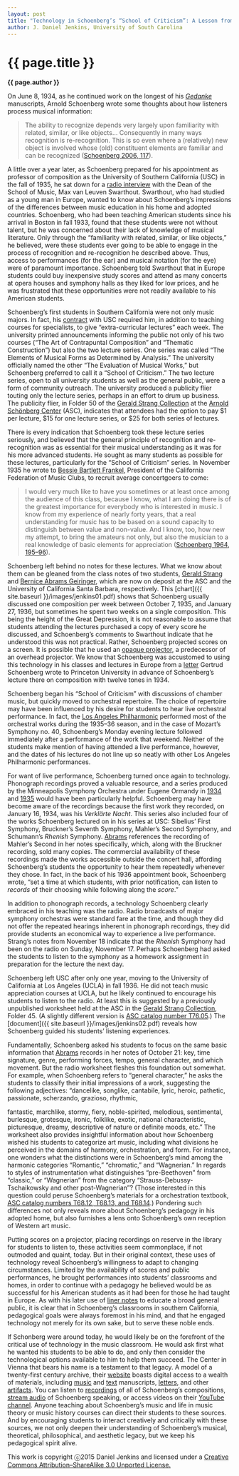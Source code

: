 ```yaml
---
layout: post
title: "Technology in Schoenberg’s “School of Criticism”: A Lesson from the Past"
author: J. Daniel Jenkins, University of South Carolina
---
```


{{ page.title }}
================

**{{ page.author }}**

On June 8, 1934, as he continued work on the longest of his [*Gedanke*](https://openlibrary.org/works/OL9266649W/The_Musical_Idea_And_the_Logic_Technique_And_Art_of_Its_Presentation) manuscripts, Arnold Schoenberg wrote some thoughts about how listeners process musical information:

> The ability to recognize depends very largely upon familiarity with related, similar, or like objects… Consequently in many ways recognition is re-recognition. This is so even where a (relatively) new object is involved whose (old) constituent elements are familiar and can be recognized ([Schoenberg 2006, 117](https://openlibrary.org/works/OL9266649W/The_Musical_Idea_And_the_Logic_Technique_And_Art_of_Its_Presentation)).

A little over a year later, as Schoenberg prepared for his appointment as professor of composition as the University of Southern California (USC) in the fall of 1935, he sat down for a [radio interview](https://openlibrary.org/works/OL3275904W/Schoenberg_and_His_World) with the Dean of the School of Music, Max van Leuven Swarthout. Swarthout, who had studied as a young man in Europe, wanted to know about Schoenberg’s impressions of the differences between music education in his home and adopted countries. Schoenberg, who had been teaching American students since his arrival in Boston in fall 1933, found that these students were not without talent, but he was concerned about their lack of knowledge of musical literature. Only through the “familiarity with related, similar, or like objects,” he believed, were these students ever going to be able to engage in the process of recognition and re-recognition he described above. Thus, access to performances (for the ear) and musical notation (for the eye) were of paramount importance. Schoenberg told Swarthout that in Europe students could buy inexpensive study scores and attend as many concerts at opera houses and symphony halls as they liked for low prices, and he was frustrated that these opportunities were not readily available to his American students.

Schoenberg’s first students in Southern California were not only music majors. In fact, his [contract](http://www.schoenberg.at/letters/search_show_letter.php?ID_Number=17930) with USC required him, in addition to teaching courses for specialists, to give “extra-curricular lectures” each week. The university printed announcements informing the public not only of his two courses (“The Art of Contrapuntal Composition” and “Thematic Construction”) but also the two lecture series. One series was called “The Elements of Musical Forms as Determined by Analysis.” The university officially named the other “The Evaluation of Musical Works,” but Schoenberg preferred to call it a “School of Criticism.” The two lecture series, open to all university students as well as the general public, were a form of community outreach. The university produced a publicity flier touting only the lecture series, perhaps in an effort to drum up business. The publicity flier, in Folder 50 of the [Gerald Strang Collection](http://www.schoenberg.at/index.php/en/?option=com_content&view=article&id=738:satellite-collection-s29) at the [Arnold Schönberg Center](http://www.schoenberg.at/index.php/en/) (ASC), indicates that attendees had the option to pay $1 per lecture, $15 for one lecture series, or $25 for both series of lectures.

There is every indication that Schoenberg took these lecture series seriously, and believed that the general principle of recognition and re-recognition was as essential for their musical understanding as it was for his more advanced students. He sought as many students as possible for these lectures, particularly for the “School of Criticism” series. In November 1935 he wrote to [Bessie Bartlett Frankel](http://www.schoenberg.at/letters/search_show_letter.php?ID_Number=2789), President of the California Federation of Music Clubs, to recruit average concertgoers to come:

> I would very much like to have you sometimes or at least once among the audience of this class, because I know, what I am doing there is of the greatest importance for everybody who is interested in music. I know from my experience of nearly forty years, that a real understanding for music has to be based on a sound capacity to distinguish between value and non-value. And I know, too, how new my attempt, to bring the amateurs not only, but also the musician to a real knowledge of basic elements for appreciation ([Schoenberg 1964, 195–96](https://openlibrary.org/books/OL7709183M/Letters)).

Schoenberg left behind no notes for these lectures. What we know about them can be gleaned from the class notes of two students, [Gerald Strang](http://www.schoenberg.at/index.php/en/?option=com_content&view=article&id=738:satellite-collection-s29) and [Bernice Abrams Geiringer](http://www.library.ucsb.edu/special-collections/performing-arts/pamss40), which are now on deposit at the ASC and the University of California Santa Barbara, respectively. This [chart]({{ site.baseurl }}/images/jenkins01.pdf) shows that Schoenberg usually discussed one composition per week between October 7, 1935, and January 27, 1936, but sometimes he spent two weeks on a single composition. This being the height of the Great Depression, it is not reasonable to assume that students attending the lectures purchased a copy of every score he discussed, and Schoenberg’s comments to Swarthout indicate that he understood this was not practical. Rather, Schoenberg projected scores on a screen. It is possible that he used an [opaque projector](http://en.wikipedia.org/wiki/Opaque_projector), a predecessor of an overhead projector. We know that Schoenberg was accustomed to using this technology in his classes and lectures in Europe from a [letter](http://www.schoenberg.at/letters/search_show_letter.php?ID_Number=2610) Gertrud Schoenberg wrote to Princeton University in advance of Schoenberg’s lecture there on composition with twelve tones in 1934.

Schoenberg began his “School of Criticism” with discussions of chamber music, but quickly moved to orchestral repertoire. The choice of repertoire may have been influenced by his desire for students to hear live orchestral performance. In fact, the [Los Angeles Philharmonic](http://www.laphil.com/philpedia/archives) performed most of the orchestral works during the 1935–36 season, and in the case of Mozart’s Symphony no. 40, Schoenberg’s Monday evening lecture followed immediately after a performance of the work that weekend. Neither of the students make mention of having attended a live performance, however, and the dates of his lectures do not line up so neatly with other Los Angeles Philharmonic performances.

For want of live performance, Schoenberg turned once again to technology. Phonograph recordings proved a valuable resource, and a series produced by the Minneapolis Symphony Orchestra under Eugene Ormandy in [1934](http://www.library.upenn.edu/exhibits/music/ormandy_minn/case6.html) and [1935](http://www.library.upenn.edu/exhibits/music/ormandy_minn/case7.html) would have been particularly helpful. Schoenberg may have become aware of the recordings because the first work they recorded, on January 16, 1934, was his *Verklärte Nacht*. This series also included four of the works Schoenberg lectured on in his series at USC: Sibelius’ First Symphony, Bruckner’s Seventh Symphony, Mahler’s Second Symphony, and Schumann’s *Rhenish* Symphony. [Abrams](http://www.library.ucsb.edu/special-collections/performing-arts/pamss40) references the recording of Mahler’s Second in her notes specifically, which, along with the Bruckner recording, sold many copies. The commercial availability of these recordings made the works accessible outside the concert hall, affording Schoenberg’s students the opportunity to hear them repeatedly whenever they chose. In fact, in the back of his 1936 appointment book, Schoenberg wrote, “set a time at which students, with prior notification, can listen to *records* of their choosing while following along the *score*.”

In addition to phonograph records, a technology Schoenberg clearly embraced in his teaching was the radio. Radio broadcasts of major symphony orchestras were standard fare at the time, and though they did not offer the repeated hearings inherent in phonograph recordings, they did provide students an economical way to experience a live performance. Strang’s notes from November 18 indicate that the *Rhenish* Symphony had been on the radio on Sunday, November 17. Perhaps Schoenberg had asked the students to listen to the symphony as a homework assignment in preparation for the lecture the next day.

Schoenberg left USC after only one year, moving to the University of California at Los Angeles (UCLA) in fall 1936. He did not teach music appreciation courses at UCLA, but he likely continued to encourage his students to listen to the radio. At least this is suggested by a previously unpublished worksheet held at the ASC in the [Gerald Strang Collection](http://www.schoenberg.at/index.php/en/?option=com_content&view=article&id=738:satellite-collection-s29), Folder 45. (A slightly different version is [ASC catalog number T76.05](http://www.schoenberg.at/index.php/en/archiv-2/texte).) The [document]({{ site.baseurl }}/images/jenkins02.pdf) reveals how Schoenberg guided his students’ listening experiences.

Fundamentally, Schoenberg asked his students to focus on the same basic information that [Abrams](http://www.library.ucsb.edu/special-collections/performing-arts/pamss40) records in her notes of October 21: key, time signature, genre, performing forces, tempo, general character, and which movement. But the radio worksheet fleshes this foundation out somewhat. For example, when Schoenberg refers to “general character,” he asks the students to classify their initial impressions of a work, suggesting the following adjectives: “dancelike, songlike, cantabile, lyric, heroic, pathetic, passionate, scherzando, grazioso, rhythmic,

fantastic, marchlike, stormy, fiery, noble-spirited, melodious, sentimental, burlesque, grotesque, ironic, folklike, exotic, national characteristic, picturesque, dreamy, descriptive of nature or definite moods, etc.” The worksheet also provides insightful information about how Schoenberg wished his students to categorize art music, including what divisions he perceived in the domains of harmony, orchestration, and form. For instance, one wonders what the distinctions were in Schoenberg’s mind among the harmonic categories “Romantic,” “chromatic,” and “Wagnerian.” In regards to styles of instrumentation what distinguishes “pre-Beethoven” from “classic,” or “Wagnerian” from the category “Strauss-Debussy-Tschaikowsky and other post-Wagnerian”? (Those interested in this question could peruse Schoenberg’s materials for a orchestration textbook, [ASC catalog numbers T68.12, T68.13, and T68.14](http://www.schoenberg.at/index.php/en/archiv-2/texte).) Pondering such differences not only reveals more about Schoenberg’s pedagogy in his adopted home, but also furnishes a lens onto Schoenberg’s own reception of Western art music.

Putting scores on a projector, placing recordings on reserve in the library for students to listen to, these activities seem commonplace, if not outmoded and quaint, today. But in their original context, these uses of technology reveal Schoenberg’s willingness to adapt to changing circumstances. Limited by the availability of scores and public performances, he brought performances into students’ classrooms and homes, in order to continue with a pedagogy he believed would be as successful for his American students as it had been for those he had taught in Europe. As with his later use of [liner notes](http://www.schoenberg.at/index.php/en/veranstaltungen-2/eventdetail/2667/-/arnold-schoenberg-symposium) to educate a broad general public, it is clear that in Schoenberg’s classrooms in southern California, pedagogical goals were always foremost in his mind, and that he engaged technology not merely for its own sake, but to serve these noble ends.

If Schonberg were around today, he would likely be on the forefront of the critical use of technology in the music classroom. He would ask first what he wanted his students to be able to do, and only then consider the technological options available to him to help them succeed. The Center in Vienna that bears his name is a testament to that legacy. A model of a twenty-first century archive, their [website](http://www.schoenberg.at/index.php/en/) boasts digital access to a wealth of materials, including [music](http://www.schoenberg.at/index.php/en/archiv-2/musik) and [text](http://www.schoenberg.at/index.php/en/archiv-2/texte) manuscripts, [letters](http://www.schoenberg.at/index.php/en/archiv-2/briefe), and other [artifacts](http://www.schoenberg.at/resources/pages/home.php). You can listen to [recordings](http://www.schoenberg.at/index.php/en/schoenberg-2/kompositionen) of all of Schoenberg’s compositions, [stream audio](http://www.schoenberg.at/index.php/en/archiv-2/schoenberg-spricht) of Schoenberg speaking, or access videos on their [YouTube channel](https://www.youtube.com/user/ascvideo). Anyone teaching about Schoenberg’s music and life in music theory or music history courses can direct their students to these sources. And by encouraging students to interact creatively and critically with these sources, we not only deepen their understanding of Schoenberg’s musical, theoretical, philosophical, and aesthetic legacy, but we keep his pedagogical spirit alive.


<p class="copyright">This work is copyright ⓒ2015 Daniel Jenkins and licensed under a <a href="http://creativecommons.org/licenses/by-sa/3.0/">Creative Commons Attribution–ShareAlike 3.0 Unported License.</p>
